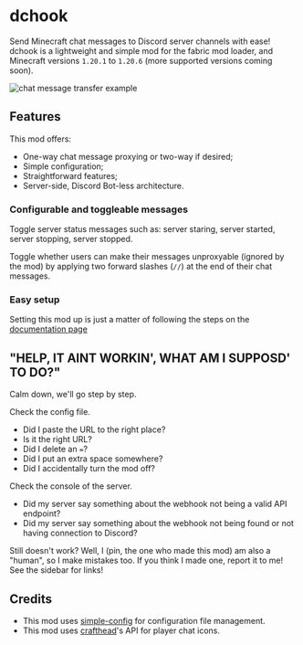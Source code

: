 # dchook

Send Minecraft chat messages to Discord server channels with ease! dchook is a
lightweight and simple mod for the fabric mod loader, and Minecraft versions
`1.20.1` to `1.20.6` (more supported versions coming soon).

![chat message transfer example](https://cdn.modrinth.com/data/qJ9ZfKma/images/0e822ef2aec1062fd27973191cb2cf85a5734910.png)

## Features

This mod offers:

- One-way chat message proxying or two-way if desired;
- Simple configuration;
- Straightforward features;
- Server-side, Discord Bot-less architecture.

### Configurable and toggleable messages

Toggle server status messages such as: server staring, server started, server
stopping, server stopped.

Toggle whether users can make their messages unproxyable (ignored by the mod) by
applying two forward slashes (`//`) at the end of their chat messages.

### Easy setup

Setting this mod up is just a matter of following the steps on the [documentation page](https://pinmacaroon.github.io/hook/docs.html#setup)

## "HELP, IT AINT WORKIN', WHAT AM I SUPPOSD' TO DO?"

Calm down, we'll go step by step.

Check the config file.

- Did I paste the URL to the right place?
- Is it the right URL?
- Did I delete an `=`?
- Did I put an extra space somewhere?
- Did I accidentally turn the mod off?

Check the console of the server.

- Did my server say something about the webhook not being a valid API endpoint?
- Did my server say something about the webhook not being found or not having
  connection to Discord?

Still doesn't work? Well, I (pin, the one who made this mod) am also a "human",
so I make mistakes too. If you think I made one, report it to me! See the
sidebar for links!

## Credits

- This mod uses
  [simple-config](https://github.com/magistermaks/fabric-simplelibs/tree/master/simple-config)
  for configuration file management.
- This mod uses [crafthead](https://crafthead.net/)'s API for player chat icons.
